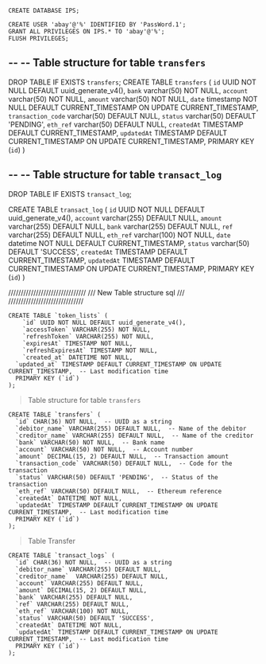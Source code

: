 ```
CREATE DATABASE IPS;

```

```
CREATE USER 'abay'@'%' IDENTIFIED BY 'PassWord.1';
GRANT ALL PRIVILEGES ON IPS.* TO 'abay'@'%';
FLUSH PRIVILEGES;
```

--
-- Table structure for table `transfers`
--

DROP TABLE IF EXISTS `transfers`;
CREATE TABLE `transfers` (
  `id` UUID NOT NULL DEFAULT uuid_generate_v4(),
  `bank` varchar(50) NOT NULL,
  `account` varchar(50) NOT NULL,
  `amount` varchar(50) NOT NULL,
  `date` timestamp NOT NULL DEFAULT CURRENT_TIMESTAMP ON UPDATE CURRENT_TIMESTAMP,
  `transaction_code` varchar(50) DEFAULT NULL,
  `status` varchar(50) DEFAULT 'PENDING',
  `eth_ref` varchar(50) DEFAULT NULL,
  `createdAt` TIMESTAMP DEFAULT CURRENT_TIMESTAMP,
    `updatedAt` TIMESTAMP DEFAULT CURRENT_TIMESTAMP ON UPDATE CURRENT_TIMESTAMP,
    PRIMARY KEY (`id`)
) 


--
-- Table structure for table `transact_log`
--

DROP TABLE IF EXISTS `transact_log`;

CREATE TABLE `transact_log` (
  `id` UUID NOT NULL DEFAULT uuid_generate_v4(),
  `account` varchar(255) DEFAULT NULL,
  `amount` varchar(255) DEFAULT NULL,
  `bank` varchar(255) DEFAULT NULL,
  `ref` varchar(255) DEFAULT NULL,
  `eth_ref` varchar(100) NOT NULL,
  `date` datetime NOT NULL DEFAULT CURRENT_TIMESTAMP,
  `status` varchar(50) DEFAULT 'SUCCESS',
  `createdAt` TIMESTAMP DEFAULT CURRENT_TIMESTAMP,
    `updatedAt` TIMESTAMP DEFAULT CURRENT_TIMESTAMP ON UPDATE CURRENT_TIMESTAMP,
    PRIMARY KEY (`id`)
) 

///////////////////////////////
/// New Table structure sql ///
//////////////////////////////

```
CREATE TABLE `token_lists` (
    `id` UUID NOT NULL DEFAULT uuid_generate_v4(),
    `accessToken` VARCHAR(255) NOT NULL,
    `refreshToken` VARCHAR(255) NOT NULL,
    `expiresAt` TIMESTAMP NOT NULL,
    `refreshExpiresAt` TIMESTAMP NOT NULL,
    `created_at` DATETIME NOT NULL,  
  `updated_at` TIMESTAMP DEFAULT CURRENT_TIMESTAMP ON UPDATE CURRENT_TIMESTAMP,  -- Last modification time
  PRIMARY KEY (`id`)
);

```

> Table structure for table `transfers`
```
CREATE TABLE `transfers` (
  `id` CHAR(36) NOT NULL,  -- UUID as a string
  `debitor_name` VARCHAR(255) DEFAULT NULL,  -- Name of the debitor
  `creditor_name` VARCHAR(255) DEFAULT NULL,  -- Name of the creditor
  `bank` VARCHAR(50) NOT NULL,  -- Bank name
  `account` VARCHAR(50) NOT NULL,  -- Account number
  `amount` DECIMAL(15, 2) DEFAULT NULL,  -- Transaction amount
  `transaction_code` VARCHAR(50) DEFAULT NULL,  -- Code for the transaction
  `status` VARCHAR(50) DEFAULT 'PENDING',  -- Status of the transaction
  `eth_ref` VARCHAR(50) DEFAULT NULL,  -- Ethereum reference
  `createdAt` DATETIME NOT NULL,  
  `updatedAt` TIMESTAMP DEFAULT CURRENT_TIMESTAMP ON UPDATE CURRENT_TIMESTAMP,  -- Last modification time
  PRIMARY KEY (`id`)
);

```
> Table Transfer

```
CREATE TABLE `transact_logs` (
  `id` CHAR(36) NOT NULL,  -- UUID as a string
  `debitor_name` VARCHAR(255) DEFAULT NULL,
  `creditor_name`  VARCHAR(255) DEFAULT NULL,
  `account` VARCHAR(255) DEFAULT NULL,
  `amount` DECIMAL(15, 2) DEFAULT NULL,
  `bank` VARCHAR(255) DEFAULT NULL,
  `ref` VARCHAR(255) DEFAULT NULL,
  `eth_ref` VARCHAR(100) NOT NULL,
  `status` VARCHAR(50) DEFAULT 'SUCCESS',
  `createdAt` DATETIME NOT NULL,  
  `updatedAt` TIMESTAMP DEFAULT CURRENT_TIMESTAMP ON UPDATE CURRENT_TIMESTAMP,  -- Last modification time
  PRIMARY KEY (`id`)
);

```
